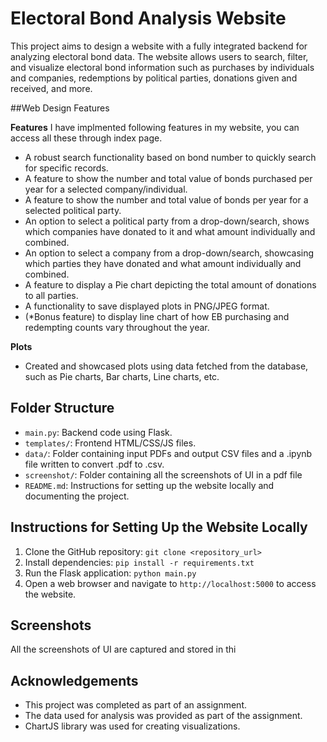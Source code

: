 # Electoral Bond Analysis Website

This project aims to design a website with a fully integrated backend for analyzing electoral bond data. 
The website allows users to search, filter, and visualize electoral bond information such as purchases by individuals and companies, redemptions by political parties, donations given and received, and more.

##Web Design Features

**Features**
I have implmented following features in my website, you can access all these through index page.

   - A robust search functionality based on bond number  to quickly search for specific records.
   - A feature to show the number and total value of bonds purchased per year for a selected company/individual.
   - A feature to show the number and total value of bonds per year for a selected political party.
   - An option to select a political party from a drop-down/search, shows which companies have donated to it and what amount individually and combined.
   - An option to select a company from a drop-down/search, showcasing which parties they have donated and what amount individually and combined.
   - A feature to display a Pie chart depicting the total amount of donations to all parties.
   - A functionality to save displayed plots in PNG/JPEG format.
   - (*Bonus feature) to display line chart of how EB purchasing and redempting counts vary throughout the year.

**Plots**
   - Created and showcased plots using data fetched from the database, such as Pie charts, Bar charts, Line charts, etc.

## Folder Structure

- `main.py`: Backend code using Flask.
- `templates/`: Frontend HTML/CSS/JS files.
- `data/`: Folder containing input PDFs and output CSV files and a .ipynb file written to convert .pdf to .csv.
- `screenshot/`: Folder containing all the screenshots of UI in a pdf file
- `README.md`: Instructions for setting up the website locally and documenting the project.

## Instructions for Setting Up the Website Locally

1. Clone the GitHub repository: `git clone <repository_url>`
2. Install dependencies: `pip install -r requirements.txt`
3. Run the Flask application: `python main.py`
4. Open a web browser and navigate to `http://localhost:5000` to access the website.

## Screenshots

All the screenshots of UI are captured and stored in thi

## Acknowledgements

- This project was completed as part of an assignment.
- The data used for analysis was provided as part of the assignment.
- ChartJS library was used for creating visualizations.
